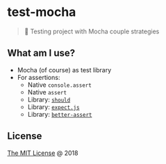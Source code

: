 # test-mocha 

> :ledger: Testing project with Mocha couple strategies

## What am I use?

- Mocha (of course) as test library
- For assertions:
    - Native `console.assert`
    - Native `assert`
    - Library: [`should`](http://npmjs.com/package/should)
    - Library: [`expect.js`](http://npmjs.com/package/expect.js)
    - Library: [`better-assert`](http://npmjs.com/package/better-assert)

## License

[The MIT License](http://piecioshka.mit-license.org) @ 2018
